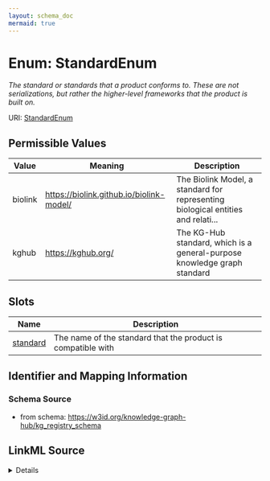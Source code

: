 ```yaml
---
layout: schema_doc
mermaid: true
---
```


# Enum: StandardEnum




_The standard or standards that a product conforms to. These are not serializations, but rather the higher-level frameworks that the product is built on._



URI: [StandardEnum](StandardEnum.html)

## Permissible Values

| Value | Meaning | Description |
| --- | --- | --- |
| biolink | https://biolink.github.io/biolink-model/ | The Biolink Model, a standard for representing biological entities and relati... |
| kghub | https://kghub.org/ | The KG-Hub standard, which is a general-purpose knowledge graph standard |




## Slots

| Name | Description |
| ---  | --- |
| [standard](standard.html) | The name of the standard that the product is compatible with |






## Identifier and Mapping Information







### Schema Source


* from schema: https://w3id.org/knowledge-graph-hub/kg_registry_schema






## LinkML Source

<details>
```yaml
name: StandardEnum
description: The standard or standards that a product conforms to. These are not serializations,
  but rather the higher-level frameworks that the product is built on.
from_schema: https://w3id.org/knowledge-graph-hub/kg_registry_schema
rank: 1000
permissible_values:
  biolink:
    text: biolink
    description: The Biolink Model, a standard for representing biological entities
      and relationships.
    meaning: https://biolink.github.io/biolink-model/
  kghub:
    text: kghub
    description: The KG-Hub standard, which is a general-purpose knowledge graph standard.
    meaning: https://kghub.org/

```
</details>
